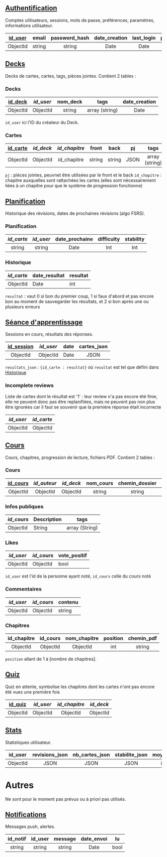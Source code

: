 ## <u>Authentification</u>
Comptes utilisateurs, sessions, mots de passe, préférences, paramètres, informations utilisateur.

| <u>id_user</u> | email  | password_hash | date_creation | last_login | pseudo | avatar_url | préférences_json |
|:---------:|:------:|:-------------:|:-------------:|:----------:|:------:|:----------:|:----------------:|
| ObjectId    | string | string        | Date          | Date       | string | string     | JSON             |


## <u>Decks  </u>
Decks de cartes, cartes, tags, pièces jointes. Contient 2 tables :

### Decks

| <u>id_deck</u> | *id_user* | nom_deck | tags  | date_creation |
|:-------:|:-------:|:--------:|:-----:|:-------------:|
| ObjectId  | ObjectId  | string   | array (string)| Date          |

```id_user``` ici l'ID du créateur du Deck.
### Cartes

| <u>id_carte</u> | *id_deck* | *id_chapitre* | front  | back  | pj | tags  |
|:--------:|:-------:|:------:|:------:|:----:|:--------------:|:-----:|
| ObjectId   | ObjectId  | id_chapitre |string | string | JSON | array (string) |

```pj``` : pièces jointes, peuvnet être utilisées par le front et le back
`id_chapitre` : chapitre auxquelles sont rattachées les cartes (elles sont nécessairement liées à un chapitre pour que le système de progression fonctionne)

## <u>Planification  </u>
Historique des révisions, dates de prochaines révisions (algo FSRS).

### Planification

| *id_carte* | *id_user* | date_prochaine | difficulty | stability
|:--------:|:-------:|:--------------:|:---------:|:----------:|
| string   | string  | Date           | Int | Int

### Historique
| *id_carte* | date_resultat | resultat|
|---|---|---|
| ObjectId | Date | int |

```resultat``` : vaut 0 si bon du premier coup, 1 si faux d'abord et pas encore bon au moment de sauvegarder les résultats, et 2 si bon après une ou plusieurs erreurs


## <u>Séance d'apprentissage  </u>
Sessions en cours, résultats des réponses.

| <u>id_session</u> | *id_user* | date  | cartes_json |
|:----------:|:-------:|:-----:|:-----------:|
| ObjectId     | ObjectId  | Date  | JSON        |

```resultats_json``` : `{id_carte : resultat}` où `resultat` est tel que défini dans [Historique](#historique)


### Incomplete reviews
Liste de cartes dont le résultat est '1' : leur review n'a pas encore été finie, elle ne peuvent donc pas être replanifiées, mais ne peuvent pas non plus être ignorées car il faut se souvenir que la première réponse était incorrecte

| *id_user* | *id_carte* |
|-----------|------------|
| ObjectId  | ObjectId   |


## <u>Cours  </u>
Cours, chapitres, progression de lecture, fichiers PDF. Contient 2 tables :

### Cours

| <u>id_cours</u> | *id_auteur* | *id_deck* | nom_cours | chemin_dossier    | public | date_creation |
|:--------:|:---------:|:---------:|:------:|:------:|:-------------:|---|
| ObjectId   | ObjectId    | ObjectId |  string    | string | bool   | Date          |

### Infos publiques
| *id_cours* | Description | tags           |
|------------|-------------|----------------|
| ObjectId   | String      | array (String) |

### Likes

| *id_user* | *id_cours* | vote_positif |
|---|---|---|
| ObjectId | ObjectId | bool |

`id_user` est l'id de la personne ayant noté, `id_cours` celle du cours noté

### Commentaires

| *id_user* | *id_cours* | contenu |
|---|---|---|
| ObjectId | ObjectId | string |

### Chapitres

| id_chapitre | id_cours | nom_chapitre | position | chemin_pdf |
|:-----------:|:--------:|:------------:|:-----:|:-------:|
| ObjectId      | ObjectId   | ObjectId       | int   | string  |

```position``` allant de 1 à [nombre de chapitres].

## <u>Quiz  </u>
Quiz en attente, symbolise les chapitres dont les cartes n'ont pas encore été vues une première fois

| <u>id_quiz</u> | *id_user* | *id_chapitre* | *id_deck*
|:-------:|:-------:|:-----------:|:-----------:|
| ObjectId  | ObjectId  | ObjectId  | ObjectId


## <u>Stats  </u>
Statistiques utilisateur.

| id_user | revisions_json  | nb_cartes_json | stabilite_json | moy_jour | moy_semaine | moy_mois | moy_an |
|:-------:|:---------------:|:--------------:|:--------------:|:--------:|:-----------:|:--------:|:------:|
| ObjectId  | JSON            | JSON           | JSON           | int      | int         | int      | int    |

# Autres
Ne sont pour le moment pas prévus ou à priori pas utilisés.
## <u>Notifications </u>
Messages push, alertes.

| id_notif | id_user | message | date_envoi | lu   |
|:--------:|:-------:|:-------:|:----------:|:----:|
| string   | string  | string  | Date       | bool |

